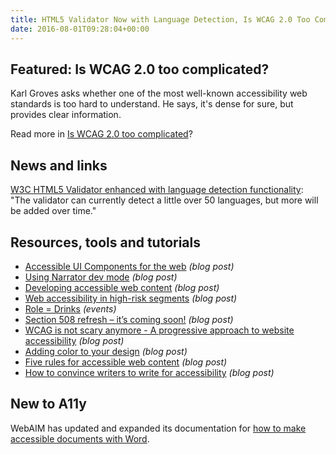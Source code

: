 ```yaml
---
title: HTML5 Validator Now with Language Detection, Is WCAG 2.0 Too Complex, Five Rules for Publishing Accessible Content and More
date: 2016-08-01T09:28:04+00:00
---
```


## Featured: Is WCAG 2.0 too complicated?

Karl Groves asks whether one of the most well-known accessibility web standards is too hard to understand. He says, it's dense for sure, but provides clear information.

Read more in [Is WCAG 2.0 too complicated](http://www.karlgroves.com/2016/07/24/is-wcag-2-0-too-complicated/)?

## News and links

[W3C HTML5 Validator enhanced with language detection functionality](https://www.w3.org/blog/International/2016/07/13/w3c-html5-validator-enhanced-with-language-detection-functionality/): "The validator can currently detect a little over 50 languages, but more will be added over time."

## Resources, tools and tutorials

* [Accessible UI Components for the web](https://medium.com/@addyosmani/accessible-ui-components-for-the-web-39e727101a67) _(blog post)_
* [Using Narrator dev mode](http://tink.uk/using-narrator-dev-mode/) _(blog post)_
* [Developing accessible web content](http://blogs.sussex.ac.uk/tel/2016/07/26/developing-accessible-web-content/) _(blog post)_
* [Web accessibility in high-risk segments](http://blog.tenon.io/web-accessibility-in-high-risk-segments/) _(blog post)_
* [Role = Drinks](http://www.roledrinks.com) _(events)_
* [Section 508 refresh – it’s coming soon!](http://www.ssbbartgroup.com/blog/section-508-refresh-coming-soon/) _(blog post)_
* [WCAG is not scary anymore - A progressive approach to website accessibility](https://www.linkedin.com/pulse/wcag-scary-anymore-progressive-approach-website-herin-hentry) _(blog post)_
* [Adding color to your design](https://blogs.windows.com/buildingapps/2016/07/28/adding-color-to-your-design/) _(blog post)_
* [Five rules for accessible web content](http://www.practicalecommerce.com/articles/125498-5-Rules-for-Publishing-Accessible-Content) _(blog post)_
* [How to convince writers to write for accessibility](http://www.wuhcag.com/write-for-accessibility/) _(blog post)_

## New to A11y

WebAIM has updated and expanded its documentation for [how to make accessible documents with Word](http://webaim.org/techniques/word/).